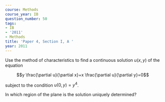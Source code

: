 ```yaml
---
course: Methods
course_year: IB
question_number: 50
tags:
- IB
- '2011'
- Methods
title: 'Paper 4, Section I, A '
year: 2011
---
```




Use the method of characteristics to find a continuous solution $u(x, y)$ of the equation

$$y \frac{\partial u}{\partial x}+x \frac{\partial u}{\partial y}=0$$

subject to the condition $u(0, y)=y^{4}$.

In which region of the plane is the solution uniquely determined?